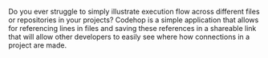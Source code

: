 Do you ever struggle to simply illustrate execution flow across different files or repositories in your projects? Codehop is a simple application that allows for referencing lines in files and saving these references in a shareable link that will allow other developers to easily see where how connections in a project are made. 
